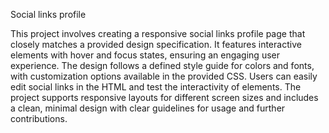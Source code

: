 

Social links profile  

This project involves creating a responsive social links profile page that closely matches a provided design specification. It features interactive elements with hover and focus states, ensuring an engaging user experience. The design follows a defined style guide for colors and fonts, with customization options available in the provided CSS. Users can easily edit social links in the HTML and test the interactivity of elements. The project supports responsive layouts for different screen sizes and includes a clean, minimal design with clear guidelines for usage and further contributions.
